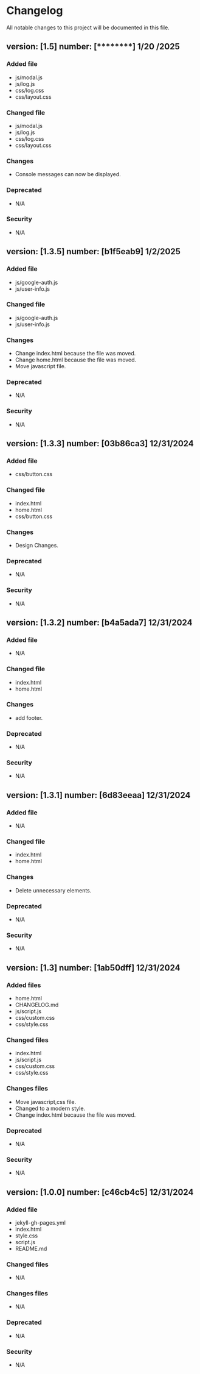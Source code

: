 # Changelog

All notable changes to this project will be documented in this file.
## version: [1.5] number: [********] 1/20 /2025
### Added file
- js/modal.js
- js/log.js
- css/log.css
- css/layout.css

### Changed file
- js/modal.js
- js/log.js
- css/log.css
- css/layout.css

### Changes
- Console messages can now be displayed.

### Deprecated
- N/A

### Security
- N/A

## version: [1.3.5] number: [b1f5eab9] 1/2/2025
### Added file
- js/google-auth.js
- js/user-info.js

### Changed file
- js/google-auth.js
- js/user-info.js

### Changes
- Change index.html because the file was moved.
- Change home.html because the file was moved.
- Move javascript file.

### Deprecated
- N/A

### Security
- N/A

## version: [1.3.3] number: [03b86ca3] 12/31/2024
### Added file
- css/button.css

### Changed file
- index.html
- home.html
- css/button.css

### Changes
- Design Changes.

### Deprecated
- N/A

### Security
- N/A

## version: [1.3.2] number: [b4a5ada7] 12/31/2024
### Added file
- N/A

### Changed file
- index.html
- home.html

### Changes
- add footer.

### Deprecated
- N/A

### Security
- N/A

## version: [1.3.1] number: [6d83eeaa] 12/31/2024
### Added file
- N/A

### Changed file
- index.html
- home.html

### Changes
- Delete unnecessary elements.

### Deprecated
- N/A

### Security
- N/A

## version: [1.3] number: [1ab50dff] 12/31/2024
### Added files
- home.html
- CHANGELOG.md
- js/script.js
- css/custom.css
- css/style.css
  
### Changed files
- index.html
- js/script.js
- css/custom.css
- css/style.css

### Changes files
- Move javascript,css file.
- Changed to a modern style.
- Change index.html because the file was moved.

### Deprecated
- N/A

### Security
- N/A

## version: [1.0.0] number: [c46cb4c5] 12/31/2024
### Added file
- jekyll-gh-pages.yml
- index.html
- style.css
- script.js
- README.md

### Changed files
- N/A

### Changes files
- N/A

### Deprecated
- N/A

### Security
- N/A
